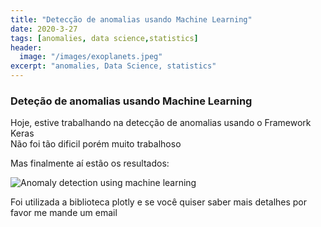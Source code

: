 ```yaml
---
title: "Detecção de anomalias usando Machine Learning"
date: 2020-3-27
tags: [anomalies, data science,statistics]
header:
  image: "/images/exoplanets.jpeg"
excerpt: "anomalies, Data Science, statistics"
---
```

### Deteção de anomalias usando Machine Learning
Hoje, estive trabalhando na detecção de anomalias usando o Framework Keras<br/>
Não foi tão dificil porém muito trabalhoso<br/>


Mas finalmente aí estão os resultados: <br/>

<img src="{{ site.url }}{{ site.baseurl }}/images/newplot.png" alt="Anomaly detection using machine learning">

Foi utilizada a biblioteca plotly e se você quiser saber mais detalhes por favor me mande um email <br/>
